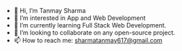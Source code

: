 - 👋 Hi, I’m Tanmay Sharma
- 👀 I’m interested in App and Web Development
- 🌱 I’m currently learning Full Stack Web Development.
- 💞️ I’m looking to collaborate on any open-source project.
- 📫 How to reach me: sharmatanmay617@gmail.com

<!---
tanmaysharma2001/tanmaysharma2001 is a ✨ special ✨ repository because its `README.md` (this file) appears on your GitHub profile.
You can click the Preview link to take a look at your changes.
--->
